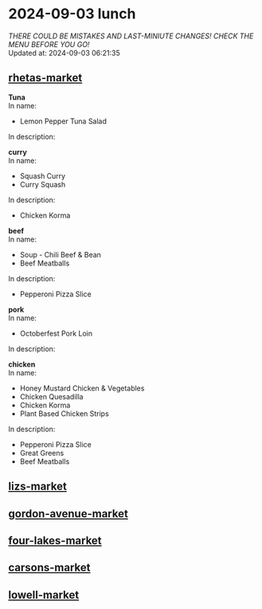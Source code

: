 # 2024-09-03 lunch  
*THERE COULD BE MISTAKES AND LAST-MINIUTE CHANGES! CHECK THE MENU BEFORE YOU GO!*  
Updated at: 2024-09-03 06:21:35  
## [rhetas-market](https://wisc-housingdining.nutrislice.com/menu/rhetas-market/lunch/2024-09-03)  
**Tuna**  
In name:   
 - Lemon Pepper Tuna Salad  
  
In description:   
  
**curry**  
In name:   
 - Squash Curry  
 - Curry Squash  
  
In description:   
 - Chicken Korma  
  
**beef**  
In name:   
 - Soup -  Chili Beef & Bean  
 - Beef Meatballs  
  
In description:   
 - Pepperoni Pizza Slice  
  
**pork**  
In name:   
 - Octoberfest Pork Loin  
  
In description:   
  
**chicken**  
In name:   
 - Honey Mustard Chicken & Vegetables  
 - Chicken Quesadilla  
 - Chicken Korma  
 - Plant Based Chicken Strips  
  
In description:   
 - Pepperoni Pizza Slice  
 - Great Greens  
 - Beef Meatballs  
  
## [lizs-market](https://wisc-housingdining.nutrislice.com/menu/lizs-market/lunch/2024-09-03)  
## [gordon-avenue-market](https://wisc-housingdining.nutrislice.com/menu/gordon-avenue-market/lunch/2024-09-03)  
## [four-lakes-market](https://wisc-housingdining.nutrislice.com/menu/four-lakes-market/lunch/2024-09-03)  
## [carsons-market](https://wisc-housingdining.nutrislice.com/menu/carsons-market/lunch/2024-09-03)  
## [lowell-market](https://wisc-housingdining.nutrislice.com/menu/lowell-market/lunch/2024-09-03)  
  
